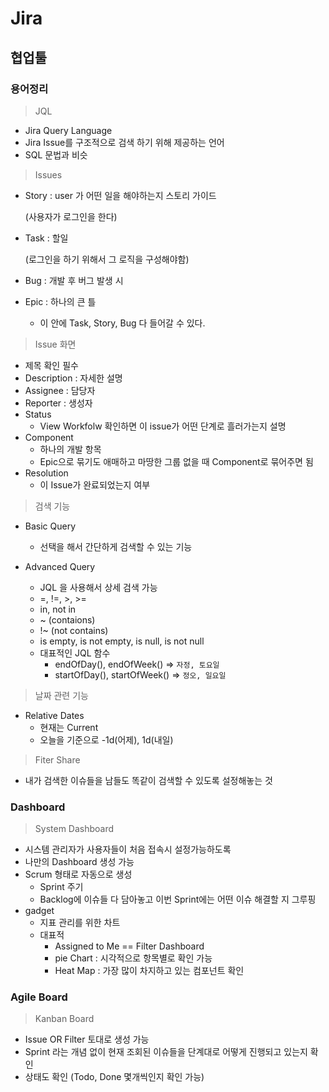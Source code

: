 # Jira

## 협업툴

### 용어정리

> JQL

- Jira Query Language
- Jira Issue를 구조적으로 검색 하기 위해 제공하는 언어
- SQL 문법과 비슷



> Issues

- Story : user 가 어떤 일을 해야하는지 스토리 가이드

  (사용자가 로그인을 한다)

- Task : 할일

  (로그인을 하기 위해서 그 로직을 구성해야함)

- Bug : 개발 후 버그 발생 시

- Epic : 하나의 큰 틀 

  - 이 안에 Task, Story, Bug 다 들어갈 수 있다.



> Issue 화면

- 제목 확인 필수
- Description : 자세한 설명
- Assignee : 담당자
- Reporter : 생성자
- Status
  - View Workfolw 확인하면 이 issue가 어떤 단계로 흘러가는지 설명
- Component
  - 하나의 개발 항목
  - Epic으로 묶기도 애매하고 마땅한 그룹 없을 때 Component로 묶어주면 됨
- Resolution
  - 이 Issue가 완료되었는지 여부



> 검색 기능

- Basic Query
  - 선택을 해서 간단하게 검색할 수 있는 기능

- Advanced Query
  - JQL 을 사용해서 상세 검색 가능
  - =, !=, >, >=
  - in, not in
  - ~ (contaions)
  - !~ (not contains)
  - is empty, is not empty, is null, is not null
  - 대표적인 JQL 함수
    - endOfDay(), endOfWeek() => `자정, 토요일`
    - startOfDay(), startOfWeek() => `정오, 일요일`



> 날짜 관련 기능

- Relative Dates
  - 현재는 Current
  - 오늘을 기준으로 -1d(어제), 1d(내일)



> Fiter Share

- 내가 검색한 이슈들을 남들도 똑같이 검색할 수 있도록 설정해놓는 것



### Dashboard

> System Dashboard

- 시스템 관리자가 사용자들이 처음 접속시 설정가능하도록
- 나만의 Dashboard 생성 가능
- Scrum 형태로 자동으로 생성
  - Sprint 주기
  - Backlog에 이슈들 다 담아놓고 이번 Sprint에는 어떤 이슈 해결할 지 그루핑
- gadget
  - 지표 관리를 위한 차트
  - 대표적
    - Assigned to Me == Filter Dashboard
    - pie Chart : 시각적으로 항목별로 확인 가능
    - Heat Map : 가장 많이 차지하고 있는 컴포넌트 확인



### Agile Board

> Kanban Board

- Issue OR Filter 토대로 생성 가능
- Sprint 라는 개념 없이 현재 조회된 이슈들을 단계대로 어떻게 진행되고 있는지 확인
- 상태도 확인 (Todo, Done 몇개씩인지 확인 가능)
